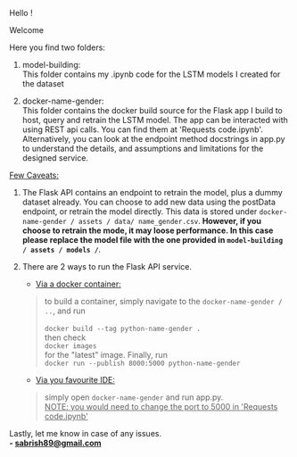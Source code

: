 ﻿
Hello !<br/>

Welcome<br/>

Here you find two folders:<br/>
1. model-building:<br>
This folder contains my .ipynb code for the 
LSTM models I created for the dataset

2. docker-name-gender:<br/>
This folder contains the docker build source for 
the Flask app I build to host, query and retrain
the LSTM model. The app can be interacted with using 
REST api calls. You can find them at 
'Requests code.ipynb'. Alternatively, you can look 
at the endpoint method docstrings in app.py to understand
the details, and assumptions and limitations for the
designed service.

<u>Few Caveats:</u><br/>
1. The Flask API contains an endpoint to retrain 
the model, plus a dummy dataset already. You can choose
to add new data using the postData endpoint, or 
retrain the model directly. This data is stored under
`docker-name-gender / assets / data/ name_gender.csv`.<b> However, if you 
choose to retrain the mode, it may loose performance. 
In this case please replace the model file with the one
provided in `model-building / assets / models /`</b>.

2. There are 2 ways to run the Flask API service.<br/>
    * <u>Via a docker container:</u><br/>
     >to build a container, simply navigate to the 
      `docker-name-gender / ..`, and run<br/><br/>
      `docker build --tag python-name-gender .`<br/>
      then check<br/>
      `docker images`<br/>
      for the "latest" image. Finally, run<br/>
      `docker run --publish 8000:5000 python-name-gender`   <br/>
     * <u>Via you favourite IDE:</u><br/>
     >simply open `docker-name-gender` and run app.py.<br/>
      <u>NOTE: you would need to change the port to 5000 in 'Requests code.ipynb'</u>
                                                                                             
Lastly, let me know in case of any issues.<br/>                                                                           <b>- sabrish89@gmail.com</b>
